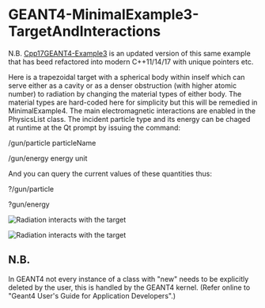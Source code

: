 # GEANT4-MinimalExample3-TargetAndInteractions
N.B.
[Cpp17GEANT4-Example3](https://github.com/MariuszJozef/Cpp17GEANT4-Example3) is an updated version of this same example that has beed refactored into modern C++11/14/17 with unique pointers etc.

Here is a trapezoidal target with a spherical body within inself which can serve either as a cavity or as a denser obstruction (with higher atomic number) to radiation by changing the material types of either body. The material types are hard-coded here for simplicity but this will be remedied in MinimalExample4. The main electromagnetic interactions are enabled in the PhysicsList class. The incident particle type and its energy can be chaged at runtime at the Qt prompt by issuing the command:

/gun/particle particleName
  
/gun/energy energy unit
  
And you can query the current values of these quantities thus:

?/gun/particle

?gun/energy

![Radiation interacts with the target](GEANT4-MinimalWorkingExample3-run1.gif)

![Radiation interacts with the target](GEANT4-MinimalWorkingExample3-run3.gif)

## N.B.
In GEANT4 not every instance of a class with "new" needs to be explicitly deleted by the user, this is handled by the GEANT4 kernel. (Refer online to "Geant4 User's Guide for Application Developers".)
